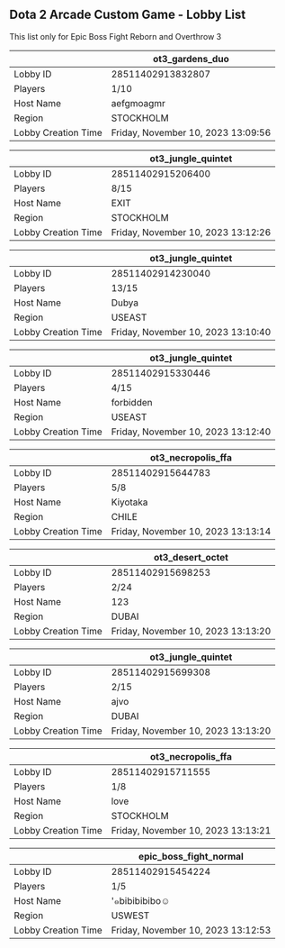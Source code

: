 ## Dota 2 Arcade Custom Game - Lobby List

This list only for Epic Boss Fight Reborn and Overthrow 3

|  | ot3_gardens_duo |
| ------ | ------ |
| Lobby ID | 28511402913832807 |
| Players | 1/10 |
| Host Name | aefgmoagmr |
| Region | STOCKHOLM |
| Lobby Creation Time | Friday, November 10, 2023 13:09:56 |


|  | ot3_jungle_quintet |
| ------ | ------ |
| Lobby ID | 28511402915206400 |
| Players | 8/15 |
| Host Name | EXIT |
| Region | STOCKHOLM |
| Lobby Creation Time | Friday, November 10, 2023 13:12:26 |


|  | ot3_jungle_quintet |
| ------ | ------ |
| Lobby ID | 28511402914230040 |
| Players | 13/15 |
| Host Name | Dubya |
| Region | USEAST |
| Lobby Creation Time | Friday, November 10, 2023 13:10:40 |


|  | ot3_jungle_quintet |
| ------ | ------ |
| Lobby ID | 28511402915330446 |
| Players | 4/15 |
| Host Name | forbidden |
| Region | USEAST |
| Lobby Creation Time | Friday, November 10, 2023 13:12:40 |


|  | ot3_necropolis_ffa |
| ------ | ------ |
| Lobby ID | 28511402915644783 |
| Players | 5/8 |
| Host Name | Kiyotaka |
| Region | CHILE |
| Lobby Creation Time | Friday, November 10, 2023 13:13:14 |


|  | ot3_desert_octet |
| ------ | ------ |
| Lobby ID | 28511402915698253 |
| Players | 2/24 |
| Host Name | 123 |
| Region | DUBAI |
| Lobby Creation Time | Friday, November 10, 2023 13:13:20 |


|  | ot3_jungle_quintet |
| ------ | ------ |
| Lobby ID | 28511402915699308 |
| Players | 2/15 |
| Host Name | ajvo |
| Region | DUBAI |
| Lobby Creation Time | Friday, November 10, 2023 13:13:20 |


|  | ot3_necropolis_ffa |
| ------ | ------ |
| Lobby ID | 28511402915711555 |
| Players | 1/8 |
| Host Name | love |
| Region | STOCKHOLM |
| Lobby Creation Time | Friday, November 10, 2023 13:13:21 |


|  | epic_boss_fight_normal |
| ------ | ------ |
| Lobby ID | 28511402915454224 |
| Players | 1/5 |
| Host Name | '๑bibibibibo☺ |
| Region | USWEST |
| Lobby Creation Time | Friday, November 10, 2023 13:12:53 |


